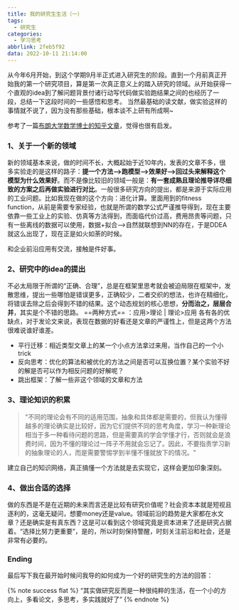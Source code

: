 ```yaml
---
title: 我的研究生生活（一）
tags:
  - 研究生
categories:
  - 学习思考
abbrlink: 2feb5f92
data: 2022-10-11 21:14:00
---
```


从今年6月开始，到这个学期9月半正式进入研究生的阶段。直到一个月前真正开始我的第一个研究项目，算是第一次真正意义上的踏入研究的领域。从开始获得一个直观的idea到了解问题背景付诸行动写代码做实验跑结果之间的也经历了一段，总结一下这段时间的一些感悟和思考。
当然最基础的读文献，做实验这样的事情就不说了，因为没有那些基础，根本谈不上研有所成啊~

参考了一篇[布朗大学数学博士的知乎文章](https://zhuanlan.zhihu.com/p/461133417)，觉得也很有启发。

### 1、关于一个新的领域
新的领域基本来说，做的时间不长，大概起始于近10年内，发表的文章不多，很多实验走的是这样的路子：**提一个方法-->跑模型-->效果好-->回过头来解释这个模型为什么效果好**。而不是像比较旧的领域一般是：**有一套成熟且理论推导详尽细致的方案之后再做实验进行对比**。一般很多研究方向的提出，都是来源于实际应用的工业问题。比如我现在做的这个方向：进化计算。里面用到的fitness function，从前是需要专家经验，也就是所谓的数学公式严谨推导得到，现在主要依靠一些工业上的实验、仿真等方法得到，而面临代价过高，费用昂贵等问题，只有一些离线的数据可以使用，数据+拟合-->自然就联想到NN的存在，于是DDEA就这么出现了，现在正是如火如荼的时候。

和企业前沿应用有交流，接触是件好事。

### 2、研究中的idea的提出

不必太局限于所谓的“正确、合理”，总是在框架里思考就会被迫局限在框架中，发散思维，提出一些哪怕是错误更多，正确较少，二者交织的想法，也许在精细化，将错误去除之后会得到不错的结果。这个动态规划的核心思想，**分而治之，层层合并**，其实是个不错的思路。
==两种方式== ：应用>理论 | 理论>应用
各有各的优缺点，对于发论文来说，表现在数据的好看还是文章的严谨性上，但是这两个方法很难说谁好谁差。
* 平行迁移：相近类型文章上的某一个小点方法拿过来用，当作自己的一个小trick
* 反向思考：优化的算法和被优化的方法之间是否可以互换位置？某个实验不好的解是否可以作为相反问题的好解呢？
* 跳出框架：了解一些非这个领域的文章和方法

### 3、理论知识的积累
>  "不同的理论会有不同的适用范围，抽象和具体都是需要的，但我认为懂得越多的理论确实是比较好，因为它们提供不同的思考角度，学习一种新理论相当于多一种看待问题的思路，但是需要真的学会学懂才行，否则就会是浪费时间，因为不懂的理论过一阵子不用就会忘记了。因此，不要指责学习新的抽象理论的人，而是需要警惕学到半懂不懂就放下的情况。"

建立自己的知识网络，真正搞懂一个方法就是去实现它，这样会更加印象深刻。

### 4、做出合适的选择
做的东西是不是在近期的未来而言还是比较有研究价值呢？社会资本本就是短视且逐利的，这毫无疑问，想要money还是value。领域前沿的趋势是大家都在水文章？还是确实是有真东西？这是可以看到这个领域究竟是资本进来了还是研究占据着。“选择比努力更重要”，是的，所以时刻保持警醒，时刻关注前沿和社会，还是非常有必要的。

### Ending
最后写下我在最开始时候问我导的如何成为一个好的研究生的方法的回答：

{% note success flat %}
“其实做研究反而是一种很纯粹的生活，在一个小的方向上，多看论文，多思考，多实践就好了”
{% endnote %}
